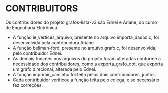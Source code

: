 # CONTRIBUITORS 

   Os contribuidores do projeto grafos-lista-v3 são Ednei e Ariane, do curso de Engenharia Eletrônica.
 
 - A função le_vertices_arquivo, presente no arquivo importa_dados.c, foi desenvolvida pela contribuidora Ariane
 - A função bellman-ford, presente no arquivo grafo.c, foi desenvolvida, pelo contribuidor Ednei. 
 - As demais funções nos arquivos do projeto foram alteradas conforme a necessidade dos contribuidores, como a exporta_grafo_dot, que exporta um grafo direcional, alterada pelo Ednei.
- A função imprimir_caminho foi feita pelos dois contribuidores, juntos.
- Cada contribuidor verificou a função feita pelo colega, e se necessário fez correções.
